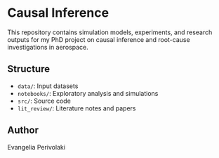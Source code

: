 # Causal Inference

This repository contains simulation models, experiments, and research outputs for my PhD project on causal inference and root-cause investigations in aerospace.

## Structure

- `data/`: Input datasets
- `notebooks/`: Exploratory analysis and simulations
- `src/`: Source code
- `lit_review/`: Literature notes and papers

## Author

Evangelia Perivolaki
